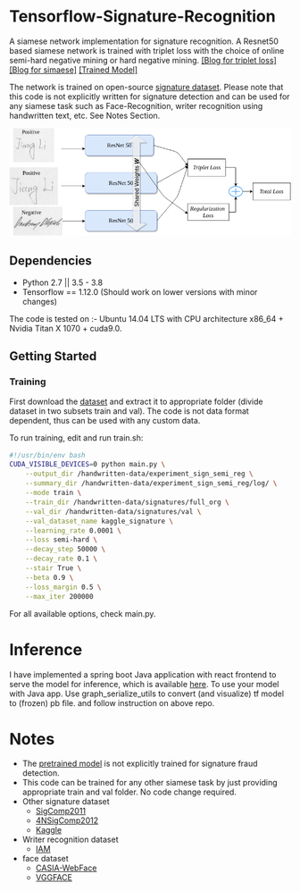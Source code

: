 # Tensorflow-Signature-Recognition
A siamese network implementation for signature recognition. A Resnet50 based 
siamese network is trained with triplet loss with the choice of online semi-hard negative
mining or hard negative mining. [[Blog for triplet loss]](https://github.com/omoindrot/tensorflow-triplet-loss) 
[[Blog for simaese]](https://towardsdatascience.com/siamese-network-triplet-loss-b4ca82c1aec8)
[[Trained Model]](https://drive.google.com/file/d/1MOReElVkaKo1zH_oMyTdxBGA5FimXgQq/view?usp=sharing)

The network is trained on open-source [signature dataset](https://cedar.buffalo.edu/NIJ/data/signatures.rar).
Please note that this code is not explicitly written for signature detection and can be used for any siamese task
such as Face-Recognition, writer recognition using handwritten text, etc. See Notes Section.

<img src="./images/Siamese.png">

## Dependencies

- Python 2.7 || 3.5 - 3.8
- Tensorflow == 1.12.0 (Should work on lower versions with minor changes)

The code is tested on :- Ubuntu 14.04 LTS with CPU architecture x86_64 + Nvidia Titan X 1070 + cuda9.0.

## Getting Started

### Training

First download the [dataset](https://cedar.buffalo.edu/NIJ/data/signatures.rar) 
and extract it to appropriate folder (divide dataset in two subsets train and val). The code is not data format dependent, 
thus can be used with any custom data. 

To run training, edit and run train.sh:
```bash
#!/usr/bin/env bash
CUDA_VISIBLE_DEVICES=0 python main.py \
    --output_dir /handwritten-data/experiment_sign_semi_reg \
    --summary_dir /handwritten-data/experiment_sign_semi_reg/log/ \
    --mode train \
    --train_dir /handwritten-data/signatures/full_org \
    --val_dir /handwritten-data/signatures/val \
    --val_dataset_name kaggle_signature \
    --learning_rate 0.0001 \
    --loss semi-hard \
    --decay_step 50000 \
    --decay_rate 0.1 \
    --stair True \
    --beta 0.9 \
    --loss_margin 0.5 \
    --max_iter 200000
```

For all available options, check main.py.


# Inference

I have implemented a spring boot Java application with react frontend to serve the model for inference, which is
available [here](https://github.com/rmalav15/siamese-tf-java). 
To use your model with Java app. Use graph_serialize_utils to convert (and visualize) tf model to (frozen) pb file.
and follow instruction on above repo.

# Notes

* The [pretrained model](https://drive.google.com/file/d/1MOReElVkaKo1zH_oMyTdxBGA5FimXgQq/view?usp=sharing) is not 
explicitly trained for signature fraud detection. 
* This code can be trained for any other siamese task by just providing appropriate train and val folder. 
No code change required.
* Other signature dataset
    * [SigComp2011](http://www.iapr-tc11.org/mediawiki/index.php/ICDAR_2011_Signature_Verification_Competition_(SigComp2011))
    * [4NSigComp2012](http://www.iapr-tc11.org/mediawiki/index.php/ICFHR_2012_Signature_Verification_Competition_(4NSigComp2012))
    * [Kaggle](https://www.kaggle.com/divyanshrai/handwritten-signatures)
* Writer recognition dataset
    * [IAM](http://www.fki.inf.unibe.ch/databases/iam-handwriting-database)
* face dataset
    * [CASIA-WebFace](https://github.com/happynear/AMSoftmax/issues/18)
    * [VGGFACE](https://www.robots.ox.ac.uk/~vgg/data/vgg_face2/)